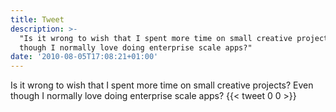 ```yaml
---
title: Tweet
description: >-
  "Is it wrong to wish that I spent more time on small creative projects? Even
  though I normally love doing enterprise scale apps?"
date: '2010-08-05T17:08:21+01:00'
---
```

Is it wrong to wish that I spent more time on small creative projects? Even though I normally love doing enterprise scale apps?
      {{< tweet 0 0 >}}
    
